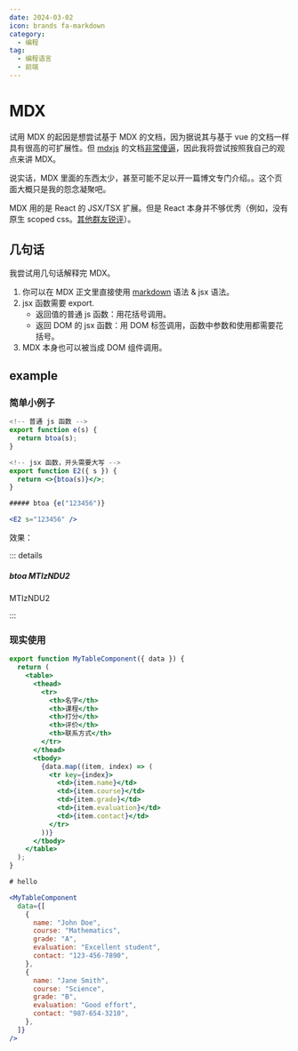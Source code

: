 ```yaml
---
date: 2024-03-02
icon: brands fa-markdown
category:
  - 编程
tag:
  - 编程语言
  - 前端
---
```


# MDX

试用 MDX 的起因是想尝试基于 MDX 的文档，因为据说其与基于 vue 的文档一样具有很高的可扩展性。但 [mdxjs](https://mdxjs.com/) 的文档[非常傻逼](https://t.me/withabsolutex/1501)，因此我将尝试按照我自己的观点来讲 MDX。

说实话，MDX 里面的东西太少，甚至可能不足以开一篇博文专门介绍。。这个页面大概只是我的怨念凝聚吧。

MDX 用的是 React 的 JSX/TSX 扩展。但是 React 本身并不够优秀（例如，没有原生 scoped css。[其他群友锐评](https://t.me/absxsgroup/6120)）。

## 几句话

我尝试用几句话解释完 MDX。

1. 你可以在 MDX 正文里直接使用 [markdown](../articles/markdown.md) 语法 & jsx 语法。
2. jsx 函数需要 export.
   - 返回值的普通 js 函数：用花括号调用。
   - 返回 DOM 的 jsx 函数：用 DOM 标签调用，函数中参数和使用都需要花括号。
3. MDX 本身也可以被当成 DOM 组件调用。

## example

### 简单小例子

```jsx
<!-- 普通 js 函数 -->
export function e(s) {
  return btoa(s);
}

<!-- jsx 函数，开头需要大写 -->
export function E2({ s }) {
  return <>{btoa(s)}</>;
}

##### btoa {e("123456")}

<E2 s="123456" />
```

效果：

::: details

##### btoa MTIzNDU2

MTIzNDU2

:::

### 现实使用

```jsx
export function MyTableComponent({ data }) {
  return (
    <table>
      <thead>
        <tr>
          <th>名字</th>
          <th>课程</th>
          <th>打分</th>
          <th>评价</th>
          <th>联系方式</th>
        </tr>
      </thead>
      <tbody>
        {data.map((item, index) => (
          <tr key={index}>
            <td>{item.name}</td>
            <td>{item.course}</td>
            <td>{item.grade}</td>
            <td>{item.evaluation}</td>
            <td>{item.contact}</td>
          </tr>
        ))}
      </tbody>
    </table>
  );
}

# hello

<MyTableComponent
  data={[
    {
      name: "John Doe",
      course: "Mathematics",
      grade: "A",
      evaluation: "Excellent student",
      contact: "123-456-7890",
    },
    {
      name: "Jane Smith",
      course: "Science",
      grade: "B",
      evaluation: "Good effort",
      contact: "987-654-3210",
    },
  ]}
/>

```
